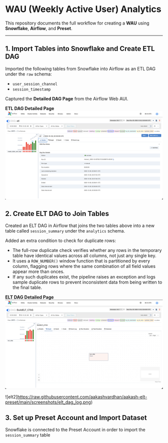 # WAU (Weekly Active User) Analytics

This repository documents the full workflow for creating a **WAU** using **Snowflake**, **Airflow**, and **Preset**.

---

## 1. Import Tables into Snowflake and Create ETL DAG

Imported the following tables from Snowflake into Airflow as an ETL DAG under the `raw` schema:

- `user_session_channel`
- `session_timestamp`

Captured the **Detailed DAG Page** from the Airflow Web AUI.

**ETL DAG Detailed Page**
![etl](https://raw.githubusercontent.com/aakashvardhan/aakash-elt-preset/main/screenshots/etl_dag_log.png)

## 2. Create ELT DAG to Join Tables

Created an ELT DAG in Airflow that joins the two tables above into a new table called `session_summary` under the `analytics` schema.

Added an extra condition to check for duplicate rows:

- The full-row duplicate check verifies whether any rows in the temporary table have identical values across all columns, not just any single key.
- It uses a `ROW_NUMBER()` window function that is partitioned by every column, flagging rows where the same combination of all field values appear more than onces.
- If any such duplicates exist, the pipeline raises an exception and logs sample duplicate rows to prevent inconsistent data from being written to the final table.

**ELT DAG Detailed Page**
![elt1](https://raw.githubusercontent.com/aakashvardhan/aakash-elt-preset/main/screenshots/elt_graph.png)

![elt2]https://raw.githubusercontent.com/aakashvardhan/aakash-elt-preset/main/screenshots/elt_dag_log.png)

## 3. Set up Preset Account and Import Dataset

Snowflake is connected to the Preset Account in order to import the `session_summary` table
